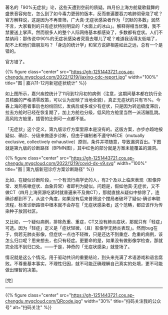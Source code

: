 
著名的「90%无症状」论，这些天遭到空前的质疑。四月份上海方舱载歌载舞的盛景音容宛在，怎么到了如今毒力更弱的版本，反而普遍要吞刀咳肺彻骨烧了呢？官方解释说，这是因为不再普筛，广大真·无症状感染者作为「沉默的多数」泯然不言，大家看到的只有症状特别明显的「水面上的冰山」。解释得相当优雅，我不禁要送上掌声。然而很多人的整个人际网络基本都感染了，多数都有症状。人们不禁纳闷：那传说中90%的无症状感染者究竟去哪儿了呢？难道我活得太低端了，配不上和他们做朋友吗？「身边的统计学」和官方说辞相差如此之远，总有一个是错的。

官方错了。

<!--more-->

{{% figure class="center" src="https://gh-1251443721.cos.ap-chengdu.myqcloud.com/2022/1219/jiaxing-cdc-report.jpg" width="100%" title="图 | 嘉兴11-12月新冠症状统计" %}}

如上图所示，嘉兴疾控统计了11月到12月初的病例（注意，这期间基本都在执行全员核酸的严格清零政策，可以认为反映了当地全貌），真正无症状的只有15%。今春上海的患者事后也纷纷回忆，发病后或多或少有症状，只是因为转运极度滞后，拉去方舱时已经在恢复期了，加上方舱也分级，低风险方舱里当然一派活蹦乱跳。高风险方舱里，插管的比例可一点都不低。

「无症状」这个定义，第九版诊疗方案里原本是没有的。这版方案，亦步亦趋地按疑似、确诊、分级来做逐步诊断，但由于编制者不遵守MECE（mutually exclusive, collectively exhaustive）原则，条件并项随意，导致漏洞百出。下图就是第九版的诊断路径（BPMN图），其中红色的部分就是方案未能覆盖的漏洞。

{{% figure class="center" src="https://gh-1251443721.cos.ap-chengdu.myqcloud.com/2022/1219/covid-dx-v9.svg" width="100%" title="图 | 第九版新冠诊疗方案诊断路径" %}}

比如，在疑似诊断阶段，一个有流行病学史的人，有2个及以上临床表现（影像异常、发热咳嗽症状、血象异常）者即判为疑似。问题是，假如他真·无症状，又不做CT（四月上海资源吃紧时就普遍来不及做CT），那就直接从疑似中排除了，连确诊都到不了。从这个角度，如果没有后来普筛这个搅局者破坏了疑似-确诊串联流程，标准诊断路径中根本就不会存在「无症状感染者」这个范畴，都应该作为传染种子放回社区。

又比如，一个疑似病例，排除危重、重症，CT又没有肺炎症状，那就只有「轻症」可选。因为「轻症」定义是「症状轻微，（且）影像学无肺炎表现」。然而bug在于，倘若无肺炎影像，但症状一点也不轻微，只是还达不到重症、危重的病例，该怎么归口呢？思来想去，也只有轻症。更要命的是，如果没有做影像学检查，那就完全找不到归口处。——于是，神奇的「无症状感染」就登场了。

情况就是这么个情况。用于驱动共识的重要结论，到头来充满了术语游戏和语言腐败。不尊重基本事实，不理性归因，就不可能正确理解自己真实的处境，更不可能做出理智的决策。

[完]

---

<!-- {% raw %} -->
{{% figure class="center" src="https://gh-1251443721.cos.ap-chengdu.myqcloud.com/QRcode.jpg" width="30%" title="扫码关注我的公众号" alt="扫码关注" %}}
<!-- {% endraw %} -->
